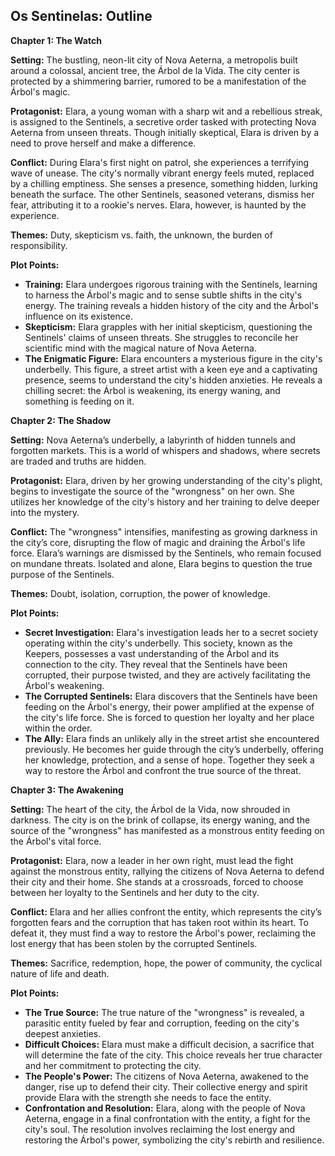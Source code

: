 ## Os Sentinelas: Outline

**Chapter 1: The Watch**

**Setting:** The bustling, neon-lit city of Nova Aeterna, a metropolis built around a colossal, ancient tree, the Árbol de la Vida. The city center is protected by a shimmering barrier, rumored to be a manifestation of the Árbol's magic. 

**Protagonist:** Elara, a young woman with a sharp wit and a rebellious streak, is assigned to the Sentinels, a secretive order tasked with protecting Nova Aeterna from unseen threats. Though initially skeptical, Elara is driven by a need to prove herself and make a difference. 

**Conflict:** During Elara's first night on patrol, she experiences a terrifying wave of unease. The city's normally vibrant energy feels muted, replaced by a chilling emptiness. She senses a presence, something hidden, lurking beneath the surface. The other Sentinels, seasoned veterans, dismiss her fear, attributing it to a rookie's nerves. Elara, however, is haunted by the experience.

**Themes:** Duty, skepticism vs. faith, the unknown, the burden of responsibility.

**Plot Points:**

* **Training:** Elara undergoes rigorous training with the Sentinels, learning to harness the Árbol's magic and to sense subtle shifts in the city's energy. The training reveals a hidden history of the city and the Árbol's influence on its existence.
* **Skepticism:** Elara grapples with her initial skepticism, questioning the Sentinels' claims of unseen threats. She struggles to reconcile her scientific mind with the magical nature of Nova Aeterna.
* **The Enigmatic Figure:** Elara encounters a mysterious figure in the city's underbelly. This figure, a street artist with a keen eye and a captivating presence, seems to understand the city's hidden anxieties. He reveals a chilling secret: the Árbol is weakening, its energy waning, and something is feeding on it.

**Chapter 2: The Shadow**

**Setting:** Nova Aeterna’s underbelly, a labyrinth of hidden tunnels and forgotten markets. This is a world of whispers and shadows, where secrets are traded and truths are hidden.

**Protagonist:** Elara, driven by her growing understanding of the city's plight, begins to investigate the source of the "wrongness" on her own. She utilizes her knowledge of the city's history and her training to delve deeper into the mystery. 

**Conflict:** The "wrongness" intensifies, manifesting as growing darkness in the city’s core, disrupting the flow of magic and draining the Árbol's life force. Elara’s warnings are dismissed by the Sentinels, who remain focused on mundane threats. Isolated and alone, Elara begins to question the true purpose of the Sentinels.

**Themes:** Doubt, isolation, corruption, the power of knowledge.

**Plot Points:**

* **Secret Investigation:** Elara's investigation leads her to a secret society operating within the city's underbelly. This society, known as the Keepers, possesses a vast understanding of the Árbol and its connection to the city. They reveal that the Sentinels have been corrupted, their purpose twisted, and they are actively facilitating the Árbol's weakening.
* **The Corrupted Sentinels:** Elara discovers that the Sentinels have been feeding on the Árbol's energy, their power amplified at the expense of the city's life force. She is forced to question her loyalty and her place within the order.
* **The Ally:** Elara finds an unlikely ally in the street artist she encountered previously. He becomes her guide through the city’s underbelly, offering her knowledge, protection, and a sense of hope. Together they seek a way to restore the Árbol and confront the true source of the threat.

**Chapter 3: The Awakening**

**Setting:** The heart of the city, the Árbol de la Vida, now shrouded in darkness. The city is on the brink of collapse, its energy waning, and the source of the "wrongness" has manifested as a monstrous entity feeding on the Árbol's vital force.

**Protagonist:** Elara, now a leader in her own right, must lead the fight against the monstrous entity, rallying the citizens of Nova Aeterna to defend their city and their home. She stands at a crossroads, forced to choose between her loyalty to the Sentinels and her duty to the city.

**Conflict:** Elara and her allies confront the entity, which represents the city’s forgotten fears and the corruption that has taken root within its heart. To defeat it, they must find a way to restore the Árbol's power, reclaiming the lost energy that has been stolen by the corrupted Sentinels.

**Themes:** Sacrifice, redemption, hope, the power of community, the cyclical nature of life and death.

**Plot Points:**

* **The True Source:** The true nature of the "wrongness" is revealed, a parasitic entity fueled by fear and corruption, feeding on the city's deepest anxieties. 
* **Difficult Choices:** Elara must make a difficult decision, a sacrifice that will determine the fate of the city. This choice reveals her true character and her commitment to protecting the city.
* **The People's Power:** The citizens of Nova Aeterna, awakened to the danger, rise up to defend their city. Their collective energy and spirit provide Elara with the strength she needs to face the entity.
* **Confrontation and Resolution:** Elara, along with the people of Nova Aeterna, engage in a final confrontation with the entity, a fight for the city's soul. The resolution involves reclaiming the lost energy and restoring the Árbol's power, symbolizing the city's rebirth and resilience. 
